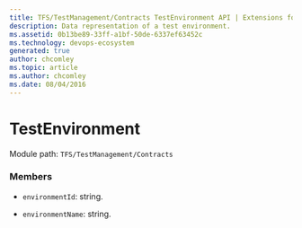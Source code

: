 ```yaml
---
title: TFS/TestManagement/Contracts TestEnvironment API | Extensions for Azure DevOps Services
description: Data representation of a test environment.
ms.assetid: 0b13be89-33ff-a1bf-50de-6337ef63452c
ms.technology: devops-ecosystem
generated: true
author: chcomley
ms.topic: article
ms.author: chcomley
ms.date: 08/04/2016
---
```


# TestEnvironment

Module path: `TFS/TestManagement/Contracts`

### Members

* `environmentId`: string.

* `environmentName`: string.
